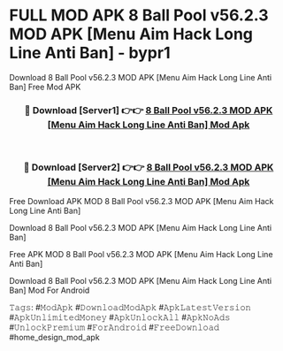 # FULL MOD APK 8 Ball Pool v56.2.3 MOD APK [Menu Aim Hack Long Line Anti Ban] - bypr1
Download 8 Ball Pool v56.2.3 MOD APK [Menu Aim Hack Long Line Anti Ban] Free Mod APK

<div align="center">
<h3>🔴 Download [Server1] 👉👉 <a href="https://apk-comot.site?title=8_Ball_Pool_v56.2.3_MOD_APK_[Menu_Aim_Hack_Long_Line_Anti_Ban]">8 Ball Pool v56.2.3 MOD APK [Menu Aim Hack Long Line Anti Ban] Mod Apk</a></h3><br>

<h3>🔴 Download [Server2] 👉👉 <a href="https://apk-comot.site?title=8_Ball_Pool_v56.2.3_MOD_APK_[Menu_Aim_Hack_Long_Line_Anti_Ban]">8 Ball Pool v56.2.3 MOD APK [Menu Aim Hack Long Line Anti Ban] Mod Apk</a></h3>
</div>


Free Download APK MOD 8 Ball Pool v56.2.3 MOD APK [Menu Aim Hack Long Line Anti Ban]

Download 8 Ball Pool v56.2.3 MOD APK [Menu Aim Hack Long Line Anti Ban] 

Free APK MOD 8 Ball Pool v56.2.3 MOD APK [Menu Aim Hack Long Line Anti Ban] 

Download 8 Ball Pool v56.2.3 MOD APK [Menu Aim Hack Long Line Anti Ban] Mod For Android

𝚃𝚊𝚐𝚜: #𝙼𝚘𝚍𝙰𝚙𝚔 #𝙳𝚘𝚠𝚗𝚕𝚘𝚊𝚍𝙼𝚘𝚍𝙰𝚙𝚔 #𝙰𝚙𝚔𝙻𝚊𝚝𝚎𝚜𝚝𝚅𝚎𝚛𝚜𝚒𝚘𝚗 #𝙰𝚙𝚔𝚄𝚗𝚕𝚒𝚖𝚒𝚝𝚎𝚍𝙼𝚘𝚗𝚎𝚢 #𝙰𝚙𝚔𝚄𝚗𝚕𝚘𝚌𝚔𝙰𝚕𝚕 #𝙰𝚙𝚔𝙽𝚘𝙰𝚍𝚜 #𝚄𝚗𝚕𝚘𝚌𝚔𝙿𝚛𝚎𝚖𝚒𝚞𝚖 #𝙵𝚘𝚛𝙰𝚗𝚍𝚛𝚘𝚒𝚍 #𝙵𝚛𝚎𝚎𝙳𝚘𝚠𝚗𝚕𝚘𝚊𝚍 #home_design_mod_apk